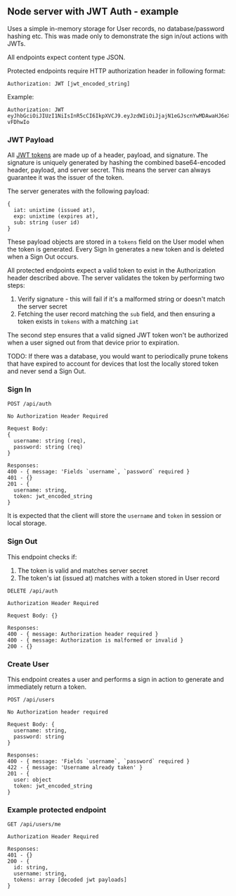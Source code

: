 ## Node server with JWT Auth - example

Uses a simple in-memory storage for User records, no database/password hashing etc. This was made only to demonstrate the sign in/out actions with JWTs.

All endpoints expect content type JSON.

Protected endpoints require HTTP authorization header in following format:
```
Authorization: JWT [jwt_encoded_string]
```
Example:
```
Authorization: JWT eyJhbGciOiJIUzI1NiIsInR5cCI6IkpXVCJ9.eyJzdWIiOiJjajN1eGJscnYwMDAwaHJ6eXlpZzM0ejJtIiwiaWF0IjoxNDk3MzE5NTY3LCJleHAiOjE0OTc5MjQzNjd9.3hjshab6VdWV9K_Qt_HJbhiWJdZ_oJjzPl0-vFDhwIo

```

### JWT Payload

All [JWT tokens](https://jwt.io/introduction/) are made up of a header, payload, and signature. The signature is uniquely generated by hashing the combined base64-encoded header, payload, and server secret. This means the server can always guarantee it was the issuer of the token.

The server generates with the following payload:

```
{
  iat: unixtime (issued at),
  exp: unixtime (expires at),
  sub: string (user id)
}
```

These payload objects are stored in a `tokens` field on the User model when the token is generated. Every Sign In generates a new token and is deleted when a Sign Out occurs.

All protected endpoints expect a valid token to exist in the Authorization header described above. The server validates the token by performing two steps:

1) Verify signature - this will fail if it's a malformed string or doesn't match the server secret
2) Fetching the user record matching the `sub` field, and then ensuring a token exists in `tokens` with a matching `iat`

The second step ensures that a valid signed JWT token won't be authorized when a user signed out from that device prior to expiration.

TODO: If there was a database, you would want to periodically prune tokens that have expired to account for devices that lost the locally stored token and never send a Sign Out.

### Sign In

```
POST /api/auth

No Authorization Header Required

Request Body:
{
  username: string (req),
  password: string (req)
}

Responses:
400 - { message: 'Fields `username`, `password` required }
401 - {}
201 - {
  username: string,
  token: jwt_encoded_string
}
```
It is expected that the client will store the `username` and `token` in session or local storage.

### Sign Out

This endpoint checks if:
1) The token is valid and matches server secret
2) The token's iat (issued at) matches with a token stored in User record 

```
DELETE /api/auth

Authorization Header Required

Request Body: {}

Responses:
400 - { message: Authorization header required }
400 - { message: Authorization is malformed or invalid }
200 - {}
```

### Create User

This endpoint creates a user and performs a sign in action to generate and immediately return a token.
```
POST /api/users

No Authorization header required

Request Body: {
  username: string,
  password: string
}

Responses:
400 - { message: 'Fields `username`, `password` required }
422 - { message: 'Username already taken' }
201 - {
  user: object
  token: jwt_encoded_string
}
```

### Example protected endpoint
```
GET /api/users/me

Authorization Header Required

Responses:
401 - {} 
200 - {
  id: string,
  username: string,
  tokens: array [decoded jwt payloads]
}
```
